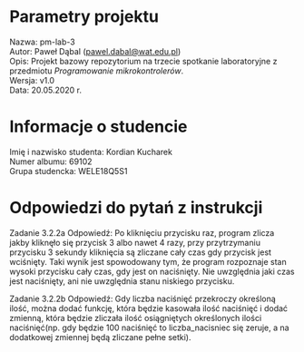 # Parametry projektu

Nazwa: pm-lab-3  
Autor: Paweł Dąbal (pawel.dabal@wat.edu.pl)  
Opis: Projekt bazowy repozytorium na trzecie spotkanie laboratoryjne z przedmiotu _Programowanie mikrokontrolerów_.  
Wersja: v1.0  
Data: 20.05.2020 r.

# Informacje o studencie

Imię i nazwisko studenta: Kordian Kucharek  
Numer albumu: 69102  
Grupa studencka: WELE18Q5S1

# Odpowiedzi do pytań z instrukcji
Zadanie 3.2.2a
Odpowiedź:
Po kliknięciu przycisku raz, program zlicza jakby kliknęło się przycisk 3 albo nawet 4 razy, przy przytrzymaniu przycisku 3 sekundy kliknięcia są zliczane cały czas gdy przycisk jest wciśnięty. Taki wynik jest spowodowany tym, że program rozpoznaje stan wysoki przycisku cały czas, gdy jest on naciśnięty. Nie uwzględnia jaki czas jest naciśnięty, ani nie uwzględnia stanu niskiego przycisku.

Zadanie 3.2.2b
Odpowiedź:
Gdy liczba naciśnięć przekroczy określoną ilość, można dodać funkcję, która będzie kasowała ilość naciśnięć i dodać zmienną, która będzie zliczała ilość osiągniętych określonych ilości naciśnięć(np. gdy będzie 100 naciśnięć to liczba_nacisniec się zeruje, a na dodatkowej zmiennej będą zliczane pełne setki).
